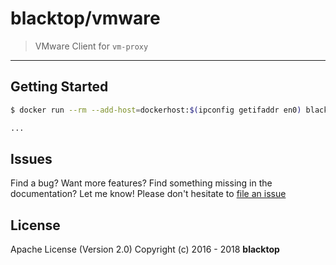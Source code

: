# blacktop/vmware

> VMware Client for `vm-proxy`

---

## Getting Started

```sh
$ docker run --rm --add-host=dockerhost:$(ipconfig getifaddr en0) blacktop/vmware --help

...
```

## Issues

Find a bug? Want more features? Find something missing in the documentation? Let me know! Please don't hesitate to [file an issue](https://github.com/blacktop/vm-proxy/issues/new)

## License

Apache License (Version 2.0) Copyright (c) 2016 - 2018 **blacktop**
